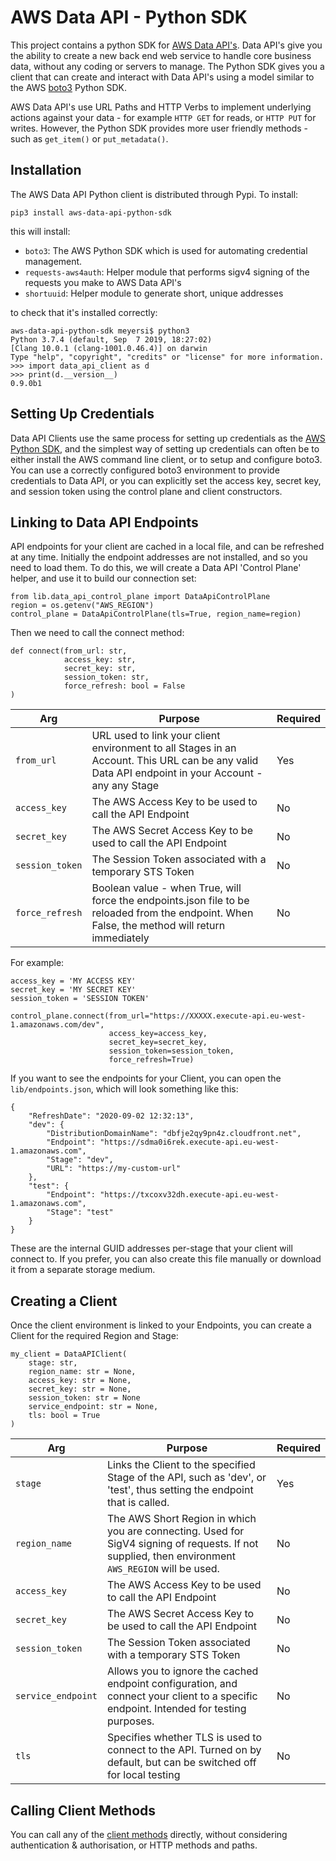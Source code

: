 # AWS Data API - Python SDK

This project contains a python SDK for [AWS Data API's](https://github.com/awslabs/aws-data-api). Data API's give you the ability to create a new back end web service to handle core business data, without any coding or servers to manage. The Python SDK gives you a client that can create and interact with Data API's using a model similar to the AWS [boto3](https://boto3.amazonaws.com/v1/documentation/api/latest/index.html) Python SDK.

AWS Data API's use URL Paths and HTTP Verbs to implement underlying actions against your data - for example `HTTP GET` for reads, or `HTTP PUT` for writes. However, the Python SDK provides more user friendly methods - such as `get_item()` or `put_metadata()`.

## Installation

The AWS Data API Python client is distributed through Pypi. To install:

```
pip3 install aws-data-api-python-sdk
```

this will install:

* `boto3`: The AWS Python SDK which is used for automating credential management.
* `requests-aws4auth`: Helper module that performs sigv4 signing of the requests you make to AWS Data API's
* `shortuuid`: Helper module to generate short, unique addresses

to check that it's installed correctly:

```
aws-data-api-python-sdk meyersi$ python3
Python 3.7.4 (default, Sep  7 2019, 18:27:02)
[Clang 10.0.1 (clang-1001.0.46.4)] on darwin
Type "help", "copyright", "credits" or "license" for more information.
>>> import data_api_client as d
>>> print(d.__version__)
0.9.0b1
```

## Setting Up Credentials

Data API Clients use the same process for setting up credentials as the [AWS Python SDK](https://boto3.amazonaws.com/v1/documentation/api/latest/guide/configuration.html), and the simplest way of setting up credentials can often be to either install the AWS command line client, or to setup and configure boto3. You can use a correctly configured boto3 environment to provide credentials to Data API, or you can explicitly set the access key, secret key, and session token using the control plane and client constructors.

## Linking to Data API Endpoints

API endpoints for your client are cached in a local file, and can be refreshed at any time. Initially the endpoint addresses are not installed, and so you need to load them. To do this, we will create a Data API 'Control Plane' helper, and use it to build our connection set:

```
from lib.data_api_control_plane import DataApiControlPlane
region = os.getenv("AWS_REGION")
control_plane = DataApiControlPlane(tls=True, region_name=region)
```

Then we need to call the connect method:

```
def connect(from_url: str, 
			access_key: str, 
			secret_key: str, 
			session_token: str,
			force_refresh: bool = False
)
```

| Arg | Purpose | Required |
| --- | ------- | -------- |
| `from_url` | URL used to link your client environment to all Stages in an Account. This URL can be any valid Data API endpoint in your Account - any any Stage | Yes |
| `access_key` | The AWS Access Key to be used to call the API Endpoint | No |
| `secret_key` | The AWS Secret Access Key to be used to call the API Endpoint | No |
| `session_token` | The Session Token associated with a temporary STS Token | No |
| `force_refresh` | Boolean value - when True, will force the endpoints.json file to be reloaded from the endpoint. When False, the method will return immediately | No |


For example:

```
access_key = 'MY ACCESS KEY'
secret_key = 'MY SECRET KEY'
session_token = 'SESSION TOKEN'

control_plane.connect(from_url="https://XXXXX.execute-api.eu-west-1.amazonaws.com/dev",
                      access_key=access_key,
                      secret_key=secret_key, 
                      session_token=session_token,
                      force_refresh=True)
```

If you want to see the endpoints for your Client, you can open the `lib/endpoints.json`, which will look something like this:

```
{
    "RefreshDate": "2020-09-02 12:32:13",
    "dev": {
        "DistributionDomainName": "dbfje2qy9pn4z.cloudfront.net",
        "Endpoint": "https://sdma0i6rek.execute-api.eu-west-1.amazonaws.com",
        "Stage": "dev",
        "URL": "https://my-custom-url"
    },
    "test": {
        "Endpoint": "https://txcoxv32dh.execute-api.eu-west-1.amazonaws.com",
        "Stage": "test"
    }
}

```

These are the internal GUID addresses per-stage that your client will connect to. If you prefer, you can also create this file manually or download it from a separate storage medium.

## Creating a Client

Once the client environment is linked to your Endpoints, you can create a Client for the required Region and Stage:

```
my_client = DataAPIClient(
	stage: str, 
	region_name: str = None, 
	access_key: str = None, 
	secret_key: str = None,
	session_token: str = None
	service_endpoint: str = None, 
	tls: bool = True
)
```
| Arg | Purpose | Required |
| --- | ------- | -------- |
|`stage` | Links the Client to the specified Stage of the API, such as 'dev', or 'test', thus setting the endpoint that is called. | Yes |
|`region_name`| The AWS Short Region in which you are connecting. Used for SigV4 signing of requests. If not supplied, then environment `AWS_REGION` will be used. | No |
| `access_key` | The AWS Access Key to be used to call the API Endpoint | No |
| `secret_key` | The AWS Secret Access Key to be used to call the API Endpoint | No |
| `session_token` | The Session Token associated with a temporary STS Token | No |
| `service_endpoint` | Allows you to ignore the cached endpoint configuration, and connect your client to a specific endpoint. Intended for testing purposes. | No |
| `tls` | Specifies whether TLS is used to connect to the API. Turned on by default, but can be switched off for local testing | No |

## Calling Client Methods

You can call any of the [client methods](CallingMethods.md) directly, without considering authentication & authorisation, or HTTP methods and paths.


